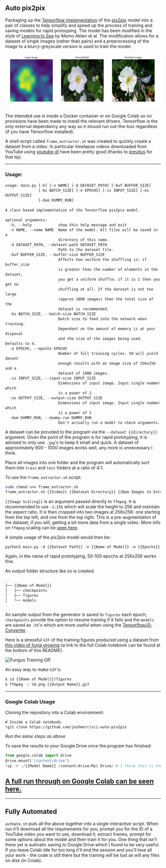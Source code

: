 ## Auto pix2pix

Packaging up the [Tensorflow implementation][tf-p2p] of the [pix2pix][p2p-paper] model into a pair of classes to help simplify and speed up the process of training and saving models for rapid protoyping. The model has been modified in the style of [Learning to See][lts-paper] by Memo Akten et al. The modification allows for a dataset of single images (rather than pairs) and a preprocessing of the image to a blurry-greyscale version is used to train the model.

![Greyscale2Flower](./flower.png)

The intended use is inside a Docker container or on Google Colab so no provisions have been made to install the relevant drivers. Tensorflow is the only external dependancy any way so it should run out-the-box regardless (if you have Tensorflow installed). 

A shell script called `frame_extractor.sh` was created to quickly create a dataset from a video. In particular timelapse videos downloaded from YouTube using [youtube-dl][yt-dl] have been pretty good (thanks to [previtus](https://github.com/previtus/) for that tip).

---

### Usage:

```
usage: main.py [-h] [-n NAME] [-d DATASET_PATH] [-buf BUFFER_SIZE]
               [-bs BATCH_SIZE] [-e EPOCHS] [-is INPUT_SIZE] [-os OUTPUT_SIZE]
               [-dum DUMMY_RUN]

A class based implementation of the Tensorflow pix2pix model.

optional arguments:
  -h, --help            show this help message and exit
  -n NAME, --name NAME  Name of the model. All files will be saved in a
                        directory of this name.
  -d DATASET_PATH, --dataset-path DATASET_PATH
                        Path to the dataset file.
  -buf BUFFER_SIZE, --buffer-size BUFFER_SIZE
                        Affects how uniform the shuffling is: if buffer_size
                        is greater than the number of elements in the dataset,
                        you get a uniform shuffle; if it is 1 then you get no
                        shuffling at all. If the dataset is not too large
                        (approx 1000 images) then the total size of the
                        dataset is recommended.
  -bs BATCH_SIZE, --batch-size BATCH_SIZE
                        Batch size to feed into the network when training.
                        Dependant on the amount of memory is at your disposal
                        and the size of the images being used. Defaults to 4.
  -e EPOCHS, --epochs EPOCHS
                        Number of full training cycles. 50 will yield decent
                        enough results with an image size of 256x256 and a
                        dataset of 1000 images.
  -is INPUT_SIZE, --input-size INPUT_SIZE
                        Dimensions of input image. Input single number which
                        is a power of 2
  -os OUTPUT_SIZE, --output-size OUTPUT_SIZE
                        Dimensions of input image. Input single number which
                        is a power of 2
  -dum DUMMY_RUN, --dummy-run DUMMY_RUN
                        Don't actually run a model to check arguments.
```

A dataset can be provided to the program via the `--dataset {{directory}}` argument. Given the point of the program is for rapid prototyping, it is advised to only use `.jpg`'s to keep it small and quick. A dataset of approximately 600 - 1000 images works well, any more is unnecessary I think.

Place all images into one folder and the program will automatically sort them into `train` and `test` folders at a ratio of 4:1.

To use the `frame_extractor.sh` script:

```bash
sudo chmod u+x frame_extractor.sh
frame_extractor.sh {{Video}} {{Dataset Directory}} {{Num Images to Extract}} {{Image Scaling}}
```

`{{Image Scaling}}` is an argument passed directly to `ffmpeg`. It is recommended to use `-1:256` which will scale the height to 256 and maintain the aspect ratio. It is then cropped into two images at 256x256: one starting from the top left, and one from the top right. This is a pre-augmentation of the dataset, if you will, getting a bit more data from a single video. More info on `ffmpeg` scaling can be [seen here](https://trac.ffmpeg.org/wiki/Scaling).

A simple usage of the _pix2pix_ model would then be:

```
python3 main.py -d {{Dataset Path}} -n {{Name of Model}} -e {{Epochs}}
```

Again, in the name of rapid prototyping, 50-100 epochs at 256x256 works fine.

An output folder structure like so is created:

```
.
├── {{Name of Model}}
│   ├── checkpoints
│   ├── figures
│   └── models
.
```

An sample output from the generator is saved to `figures` each epoch; `checkpoints` provide the option to resume training if it fails and the `models` are saved as `.h5`'s which are more useful when using the [TensorflowJS-Converter](https://github.com/tensorflow/tfjs-converter).

Here is a stressful `GIF` of the training figures produced using a dataset from [this video of fungi growing](https://www.youtube.com/watch?v=CvfLSv0sfb0) (a link to the full Colab notebook can be found at the bottom of this README).

![Fungus Training GIF](./fungus_training.gif)

An easy way to make `GIF`'s:

```bash
$ cd {{Name of Model}}/figures
$ ffmpeg -i %d.png {{Output Name}}.gif
```

---

### Google Colab Usage

Cloning the repository into a Colab environment:

```
# Inside a Colab notebook:
!git clone https://github.com/joshmurr/cci-auto-pix2pix
```

_Run the same steps as above_

To save the results to your Google Drive once the program has finished:
```python
from google.colab import drive
drive.mount('/content/drive')
!cp -r ./{{Model Name}} /content/drive/My\ Drive/ # I think this is the same path for everyone, including 'My\ Drive'
```

## [A full run through on Google Colab can be seen here.](https://github.com/joshmurr/cci-auto-pix2pix/blob/master/pix2pix_fungus.ipynb)

---

## Fully Automated

`autmate.sh` puts all the above together into a single interactive script. When run it'll download all the requirements for you, prompt you for the ID of a YouTube video you want to use, download it, extract frames, prompt for some options about the model and then train it for you. One thing that isn't there yet is autmatic saving to Google Drive which I found to be _very_ useful. If you leave Colab idle for too long it'll end the session and you'll lose all your work - the code is still there but the training will be lost as will any files on disk (in Colab).


[tf-p2p]: https://www.tensorflow.org/tutorials/generative/pix2pix
[p2p-paper]: https://arxiv.org/pdf/1611.07004.pdf
[lts-paper]: https://arxiv.org/ftp/arxiv/papers/2003/2003.00902.pdf
[yt-dl]: https://github.com/ytdl-org/youtube-dl/
